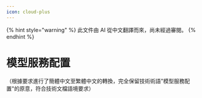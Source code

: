 ```yaml
---
icon: cloud-plus
---
```


{% hint style="warning" %}
此文件由 AI 從中文翻譯而來，尚未經過審閱。
{% endhint %}

# 模型服務配置

（根據要求進行了簡體中文至繁體中文的轉換，完全保留技術術語"模型服務配置"的原意，符合技術文檔語境要求）